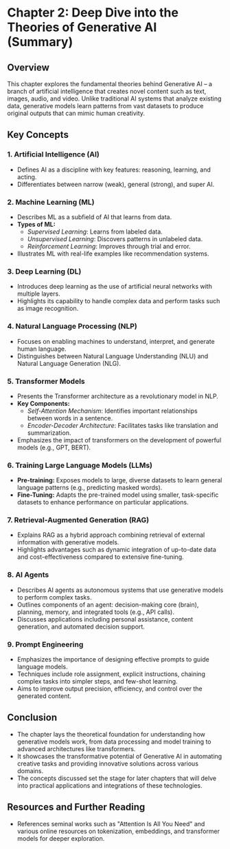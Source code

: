# Chapter 2: Deep Dive into the Theories of Generative AI (Summary)

## Overview
This chapter explores the fundamental theories behind Generative AI – a branch of artificial intelligence that creates novel content such as text, images, audio, and video. Unlike traditional AI systems that analyze existing data, generative models learn patterns from vast datasets to produce original outputs that can mimic human creativity.

## Key Concepts

### 1. Artificial Intelligence (AI)
- Defines AI as a discipline with key features: reasoning, learning, and acting.
- Differentiates between narrow (weak), general (strong), and super AI.

### 2. Machine Learning (ML)
- Describes ML as a subfield of AI that learns from data.
- **Types of ML:**
  - *Supervised Learning*: Learns from labeled data.
  - *Unsupervised Learning*: Discovers patterns in unlabeled data.
  - *Reinforcement Learning*: Improves through trial and error.
- Illustrates ML with real-life examples like recommendation systems.

### 3. Deep Learning (DL)
- Introduces deep learning as the use of artificial neural networks with multiple layers.
- Highlights its capability to handle complex data and perform tasks such as image recognition.

### 4. Natural Language Processing (NLP)
- Focuses on enabling machines to understand, interpret, and generate human language.
- Distinguishes between Natural Language Understanding (NLU) and Natural Language Generation (NLG).

### 5. Transformer Models
- Presents the Transformer architecture as a revolutionary model in NLP.
- **Key Components:**
  - *Self-Attention Mechanism*: Identifies important relationships between words in a sentence.
  - *Encoder-Decoder Architecture*: Facilitates tasks like translation and summarization.
- Emphasizes the impact of transformers on the development of powerful models (e.g., GPT, BERT).

### 6. Training Large Language Models (LLMs)
- **Pre-training:** Exposes models to large, diverse datasets to learn general language patterns (e.g., predicting masked words).
- **Fine-Tuning:** Adapts the pre-trained model using smaller, task-specific datasets to enhance performance on particular applications.

### 7. Retrieval-Augmented Generation (RAG)
- Explains RAG as a hybrid approach combining retrieval of external information with generative models.
- Highlights advantages such as dynamic integration of up-to-date data and cost-effectiveness compared to extensive fine-tuning.

### 8. AI Agents
- Describes AI agents as autonomous systems that use generative models to perform complex tasks.
- Outlines components of an agent: decision-making core (brain), planning, memory, and integrated tools (e.g., API calls).
- Discusses applications including personal assistance, content generation, and automated decision support.

### 9. Prompt Engineering
- Emphasizes the importance of designing effective prompts to guide language models.
- Techniques include role assignment, explicit instructions, chaining complex tasks into simpler steps, and few-shot learning.
- Aims to improve output precision, efficiency, and control over the generated content.

## Conclusion
- The chapter lays the theoretical foundation for understanding how generative models work, from data processing and model training to advanced architectures like transformers.
- It showcases the transformative potential of Generative AI in automating creative tasks and providing innovative solutions across various domains.
- The concepts discussed set the stage for later chapters that will delve into practical applications and integrations of these technologies.

## Resources and Further Reading
- References seminal works such as "Attention Is All You Need" and various online resources on tokenization, embeddings, and transformer models for deeper exploration.
